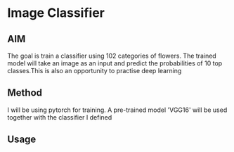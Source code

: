 # Image Classifier
## AIM
The goal is train a classifier using 102 categories of flowers. The trained model will take an image as an input and predict the
probabilities of 10 top classes.This is also an opportunity to practise deep learning

## Method
I will be using pytorch for training. A pre-trained model 'VGG16' will be used together with the classifier I defined

## Usage


